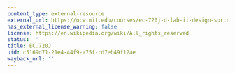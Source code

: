 ```yaml
---
content_type: external-resource
external_url: https://ocw.mit.edu/courses/ec-720j-d-lab-ii-design-spring-2010/
has_external_license_warning: false
license: https://en.wikipedia.org/wiki/All_rights_reserved
status: ''
title: EC.720J
uid: c5169d71-21e4-44f9-a75f-cd7eb49f12ae
wayback_url: ''
---
```

